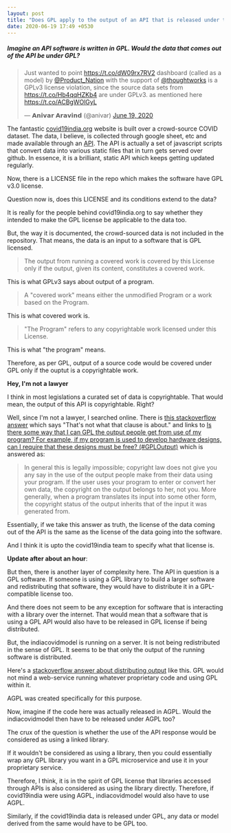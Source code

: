 ```yaml
---
layout: post
title: "Does GPL apply to the output of an API that is released under the GPL license?"
date: 2020-06-19 17:49 +0530
---
```


##### Imagine an API software is written in GPL. Would the data that comes out of the API be under GPL? #####

<blockquote class="twitter-tweet"><p lang="en" dir="ltr">Just wanted to point <a href="https://t.co/dW09rx7RV2">https://t.co/dW09rx7RV2</a> dashboard (called as a model) by <a href="https://twitter.com/Product_Nation?ref_src=twsrc%5Etfw">@Product_Nation</a> with the support of <a href="https://twitter.com/thoughtworks?ref_src=twsrc%5Etfw">@thoughtworks</a> is a GPLv3 license violation, since the source data sets from <a href="https://t.co/Hb4qqHZKb4">https://t.co/Hb4qqHZKb4</a> are under GPLv3. as mentioned here <a href="https://t.co/ACBgWOlGyL">https://t.co/ACBgWOlGyL</a></p>&mdash; 𝗔𝗻𝗶𝘃𝗮𝗿 𝗔𝗿𝗮𝘃𝗶𝗻𝗱 (@anivar) <a href="https://twitter.com/anivar/status/1273915175234494464?ref_src=twsrc%5Etfw">June 19, 2020</a></blockquote> <script async src="https://platform.twitter.com/widgets.js" charset="utf-8"></script>

The fantastic [covid19india.org](https://www.covid19india.org/) website is built over a crowd-source COVID dataset. The data, I believe, is collected through google sheet, etc and made available through an [API](https://api.covid19india.org/). The API is actually a set of javascript scripts that convert data into various static files that in turn gets served over github. In essence, it is a brilliant, static API which keeps getting updated regularly.

Now, there is a LICENSE file in the repo which makes the software have GPL v3.0 license.

Question now is, does this LICENSE and its conditions extend to the data?

It is really for the people behind covid19india.org to say whether they intended to make the GPL license be applicable to the data too.

But, the way it is documented, the crowd-sourced data is not included in the repository. That means, the data is an input to a software that is GPL licensed.

> The output from running a
> covered work is covered by this License only if the output, given its
> content, constitutes a covered work.

This is what GPLv3 says about output of a program.

>  A "covered work" means either the unmodified Program or a work based
> on the Program.

This is what covered work is.

>  "The Program" refers to any copyrightable work licensed under this
> License.

This is what "the program" means.

Therefore, as per GPL, output of a source code would be covered under GPL only if the ouptut is a copyrightable work.

**Hey, I'm not a lawyer**

I think in most legislations a curated set of data is copyrightable. That would mean, the output of this API is copyrightable. Right?

Well, since I'm not a lawyer, I searched online. There is [this stackoverflow answer](https://softwareengineering.stackexchange.com/a/311087/111465) which says "That's not what that clause is about." and links to [Is there some way that I can GPL the output people get from use of my program? For example, if my program is used to develop hardware designs, can I require that these designs must be free? (#GPLOutput)](https://www.gnu.org/licenses/gpl-faq.en.html#GPLOutput) which is answered as:

> In general this is legally impossible; copyright law does not give you any say in the use of the output people make from their data using your program. If the user uses your program to enter or convert her own data, the copyright on the output belongs to her, not you. More generally, when a program translates its input into some other form, the copyright status of the output inherits that of the input it was generated from.

Essentially, if we take this answer as truth, the license of the data coming out of the API is the same as the license of the data going into the software.

And I think it is upto the covid19india team to specify what that license is.

**Update after about an hour**:

But then, there is another layer of complexity here. The API in question is a GPL software. If someone is using a GPL library to build a larger software and redistributing that software, they would have to distribute it in a GPL-compatible license too.

And there does not seem to be any exception for software that is interacting with a library over the internet. That would mean that a software that is using a GPL API would also have to be released in GPL license if being distributed.

But, the indiacovidmodel is running on a server. It is not being redistributed in the sense of GPL. It seems to be that only the output of the running software is distributed.

Here's a [stackoverflow answer about distributing output](https://opensource.stackexchange.com/a/2343) like this. GPL would not mind a web-service running whatever proprietary code and using GPL within it.

AGPL was created specifically for this purpose.

Now, imagine if the code here was actually released in AGPL. Would the indiacovidmodel then have to be released under AGPL too?

The crux of the question is whether the use of the API response would be considered as using a linked library.

If it wouldn't be considered as using a library, then you could essentially wrap any GPL library you want in a GPL microservice and use it in your proprietary service.

Therefore, I think, it is in the spirit of GPL license that libraries accessed through APIs is also considered as using the library directly. Therefore, if covid19india were using AGPL, indiacovidmodel would also have to use AGPL.

Similarly, if the covid19india data is released under GPL, any data or model derived from the same would have to be GPL too.
